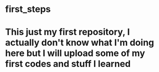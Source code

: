 # first_steps
# This just my first repository, I actually don't know what I'm doing here but I will upload some of my first codes and stuff I learned
